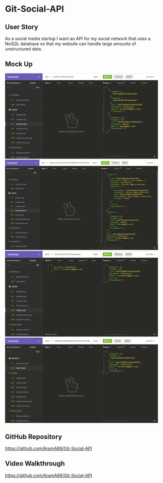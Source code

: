 # Git-Social-API

## User Story
As a social media startup
I want an API for my social network that uses a NoSQL database
so that my website can handle large amounts of unstructured data.

## Mock Up

![Alt text](Assets/18-nosql-homework-demo-01.gif)
![Alt text](Assets/18-nosql-homework-demo-02.gif)
![Alt text](Assets/18-nosql-homework-demo-03.gif)
![Alt text](Assets/18-nosql-homework-demo-04.gif)

## GitHub Repository

https://github.com/AramA89/Git-Social-API

## Video Walkthrough

https://github.com/AramA89/Git-Social-API